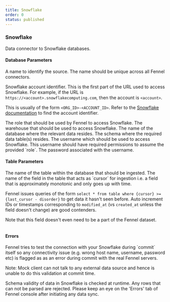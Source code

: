 ```yaml
---
title: Snowflake
order: 0
status: published
---
```

### Snowflake
Data connector to Snowflake databases.

#### Database Parameters
<Expandable title="name" type="str">
A name to identify the source. The name should be unique across all Fennel connectors.
</Expandable>

<Expandable title="account" type="str">

Snowflake account identifier. This is the first part of the URL used to access 
Snowflake. For example, if the URL is `https://<account>.snowflakecomputing.com`, 
then the account is `<account>`. 

This is usually of the form `<ORG_ID>-<ACCOUNT_ID>`. Refer to the 
[Snowflake documentation](https://docs.snowflake.com/en/user-guide/admin-account-identifier#finding-the-organization-and-account-name-for-an-account) 
to find the account identifier.
</Expandable>

<Expandable title="role" type="str">
The role that should be used by Fennel to access Snowflake.
</Expandable>

<Expandable title="warehouse" type="str">
The warehouse that should be used to access Snowflake.
</Expandable>

<Expandable title="db_name" type="str">
The name of the database where the relevant data resides.
</Expandable>

<Expandable title="schema" type="str">
The schema where the required data table(s) resides.
</Expandable>

<Expandable title="username" type="str | Secret">
The username which should be used to access Snowflake. This username should 
have required permissions to assume the provided `role`.
</Expandable>

<Expandable title="password" type="str | Secret">
The password associated with the username.
</Expandable>

#### Table Parameters
<Expandable title="table" type="str">
The name of the table within the database that should be ingested.
</Expandable>

<Expandable title="cursor" type="str">
The name of the field in the table that acts as `cursor` for ingestion i.e. 
a field that is approximately monotonic and only goes up with time. 

Fennel issues queries of the form `select * from table where {cursor} >= {last_cursor - disorder}`
to get data it hasn't seen before. Auto increment IDs or timestamps corresponding
to `modified_at` (vs `created_at` unless the field doesn't change) are good
contenders.

Note that this field doesn't even need to be a part of the Fennel dataset. 
</Expandable>

<pre snippet="api-reference/sources/sql#snowflake_source"
    status="success" message="Defining and using a snowflake source">
</pre>

#### Errors
<Expandable title="Connectivity Issues">
Fennel tries to test the connection with your Snowflake during `commit` itself so any
connectivity issue (e.g. wrong host name, username, password etc) is flagged as
as an error during commit with the real Fennel servers.

Note: Mock client can not talk to any external data source and hence is unable to
do this validation at commit time.
</Expandable>

<Expandable title="Schema mismatch errors">
Schema validity of data in Snowflake is checked at runtime. Any rows that 
can not be parsed are rejected. Please keep an eye on the 'Errors' tab of 
Fennel console after initiating any data sync.
</Expandable>






